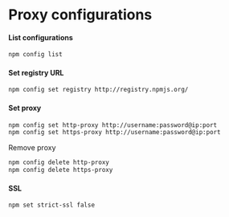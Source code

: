 # Proxy configurations

#### List configurations

```bash
npm config list
```

#### Set registry URL

```bash
npm config set registry http://registry.npmjs.org/
```

#### Set proxy

```bash
npm config set http-proxy http://username:password@ip:port
npm config set https-proxy http://username:password@ip:port
```

Remove proxy

```bash	
npm config delete http-proxy
npm config delete https-proxy
```

#### SSL

```bash	
npm set strict-ssl false
```

